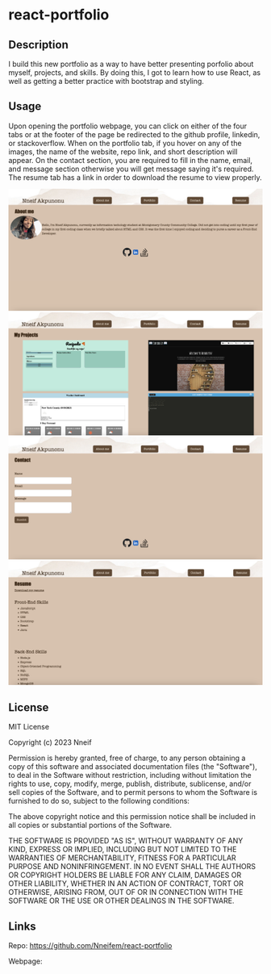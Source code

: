 # react-portfolio

## Description

I build this new portfolio as a way to have better presenting porfolio about myself, projects, and skills. By doing this, I got to learn how to use React, as well as getting a better practice with bootstrap and styling. 


## Usage

Upon opening the portfolio webpage, you can click on either of the four tabs or at the footer of the page be redirected to the github profile, linkedin, or stackoverflow. When on the portfolio tab, if you hover on any of the images, the name of the website, repo link, and short description will appear. On the contact section, you are required to fill in the name, email, and message section otherwise you will get message saying it's required. The resume tab has a link in order to download the resume to view properly.

![alt text](assets/images/Screenshot%202023-08-14%20at%2012.34.45%20PM.png)
![alt text](assets/images/Screenshot%202023-08-14%20at%2012.35.19%20PM.png)
![alt text](assets/images/Screenshot%202023-08-14%20at%2012.35.28%20PM.png)
![alt text](assets/images/Screenshot%202023-08-14%20at%2012.35.42%20PM.png)


## License

MIT License

Copyright (c) 2023 Nneif

Permission is hereby granted, free of charge, to any person obtaining a copy
of this software and associated documentation files (the "Software"), to deal
in the Software without restriction, including without limitation the rights
to use, copy, modify, merge, publish, distribute, sublicense, and/or sell
copies of the Software, and to permit persons to whom the Software is
furnished to do so, subject to the following conditions:

The above copyright notice and this permission notice shall be included in all
copies or substantial portions of the Software.

THE SOFTWARE IS PROVIDED "AS IS", WITHOUT WARRANTY OF ANY KIND, EXPRESS OR
IMPLIED, INCLUDING BUT NOT LIMITED TO THE WARRANTIES OF MERCHANTABILITY,
FITNESS FOR A PARTICULAR PURPOSE AND NONINFRINGEMENT. IN NO EVENT SHALL THE
AUTHORS OR COPYRIGHT HOLDERS BE LIABLE FOR ANY CLAIM, DAMAGES OR OTHER
LIABILITY, WHETHER IN AN ACTION OF CONTRACT, TORT OR OTHERWISE, ARISING FROM,
OUT OF OR IN CONNECTION WITH THE SOFTWARE OR THE USE OR OTHER DEALINGS IN THE
SOFTWARE.

## Links
Repo: https://github.com/Nneifem/react-portfolio

Webpage: 